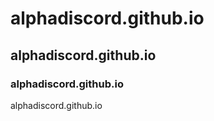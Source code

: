 # alphadiscord.github.io

## alphadiscord.github.io

### alphadiscord.github.io

alphadiscord.github.io
